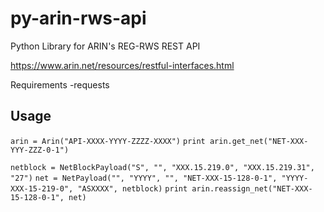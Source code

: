 py-arin-rws-api
===============

Python Library for ARIN's REG-RWS REST API

https://www.arin.net/resources/restful-interfaces.html

Requirements
-requests

Usage
---
`arin = Arin("API-XXXX-YYYY-ZZZZ-XXXX")`
`print arin.get_net("NET-XXX-YYY-ZZZ-0-1")`

`netblock = NetBlockPayload("S", "", "XXX.15.219.0", "XXX.15.219.31", "27")`
`net = NetPayload("", "YYYY", "", "NET-XXX-15-128-0-1", "YYYY-XXX-15-219-0", "ASXXXX", netblock)`
`print arin.reassign_net("NET-XXX-15-128-0-1", net)`

